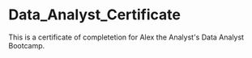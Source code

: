 # Data_Analyst_Certificate

This is a certificate of completetion for Alex the Analyst's Data Analyst Bootcamp.
